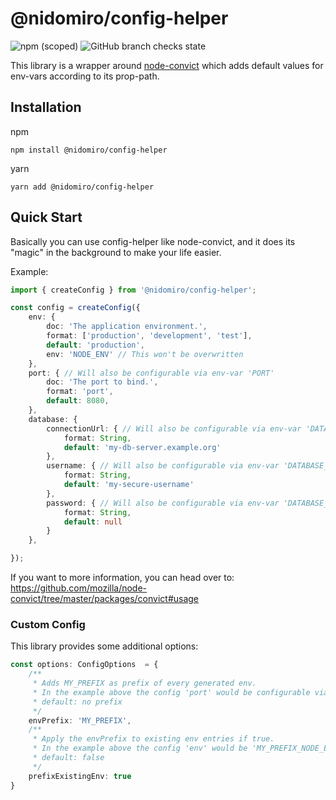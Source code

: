# @nidomiro/config-helper

![npm (scoped)](https://img.shields.io/npm/v/@nidomiro/config-helper) ![GitHub branch checks state](https://img.shields.io/github/checks-status/nidomiro/ts-tools/main?label=build)

This library is a wrapper around [node-convict](https://github.com/mozilla/node-convict) which adds default values for env-vars according to its prop-path.

## Installation

npm
```shell
npm install @nidomiro/config-helper
```

yarn
```shell
yarn add @nidomiro/config-helper
```

## Quick Start

Basically you can use config-helper like node-convict, and it does its "magic" in the background to make your life easier.

Example:
```typescript
import { createConfig } from '@nidomiro/config-helper';

const config = createConfig({
	env: {
		doc: 'The application environment.',
		format: ['production', 'development', 'test'],
		default: 'production',
		env: 'NODE_ENV' // This won't be overwritten
	},
	port: { // Will also be configurable via env-var 'PORT'
		doc: 'The port to bind.',
		format: 'port',
		default: 8080,
	},
	database: {
		connectionUrl: { // Will also be configurable via env-var 'DATABASE_CONNECTION_URL'
			format: String,
			default: 'my-db-server.example.org'
		},
		username: { // Will also be configurable via env-var 'DATABASE_USERNAME'
			format: String,
			default: 'my-secure-username'
		},
		password: { // Will also be configurable via env-var 'DATABASE_PASSWORD'
			format: String,
			default: null
		}
	},

});
```

If you want to more information, you can head over to: https://github.com/mozilla/node-convict/tree/master/packages/convict#usage

### Custom Config
This library provides some additional options:

```typescript
const options: ConfigOptions  = {
	/**
	 * Adds MY_PREFIX as prefix of every generated env.
	 * In the example above the config 'port' would be configurable via 'MY_PREFIX_PORT'.
	 * default: no prefix
	 */
	envPrefix: 'MY_PREFIX', 
	/**
	 * Apply the envPrefix to existing env entries if true.
	 * In the example above the config 'env' would be 'MY_PREFIX_NODE_ENV'
	 * default: false
	 */
	prefixExistingEnv: true
}
```
